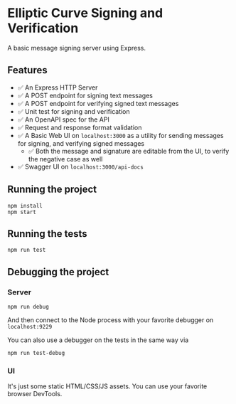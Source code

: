# Elliptic Curve Signing and Verification

A basic message signing server using Express.

## Features

- ✅ An Express HTTP Server
- ✅ A POST endpoint for signing text messages
- ✅ A POST endpoint for verifying signed text messages
- ✅ Unit test for signing and verification
- ✅ An OpenAPI spec for the API
- ✅ Request and response format validation
- ✅ A Basic Web UI on `localhost:3000` as a utility for 
  sending messages for signing, and verifying signed messages
  - ✅ Both the message and signature are editable from the UI, to verify the negative case as well
- ✅ Swagger UI on `localhost:3000/api-docs`

## Running the project
```shell
npm install
npm start
```

## Running the tests
```shell
npm run test
```

## Debugging the project

### Server
```shell
npm run debug
```
And then connect to the Node process with your favorite debugger on `localhost:9229`

You can also use a debugger on the tests in the same way via
```shell
npm run test-debug
```

### UI
It's just some static HTML/CSS/JS assets. You can use your favorite browser DevTools.